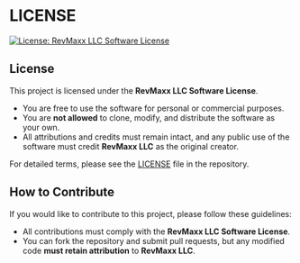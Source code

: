 # LICENSE

[![License: RevMaxx LLC Software License](https://img.shields.io/badge/license-RevMaxx%20LLC-blue.svg)](LICENSE)

## License

This project is licensed under the **RevMaxx LLC Software License**.

- You are free to use the software for personal or commercial purposes.
- You are **not allowed** to clone, modify, and distribute the software as your own.
- All attributions and credits must remain intact, and any public use of the software must credit **RevMaxx LLC** as the original creator.

For detailed terms, please see the [LICENSE](LICENSE) file in the repository.

## How to Contribute

If you would like to contribute to this project, please follow these guidelines:
- All contributions must comply with the **RevMaxx LLC Software License**.
- You can fork the repository and submit pull requests, but any modified code **must retain attribution** to **RevMaxx LLC**.
